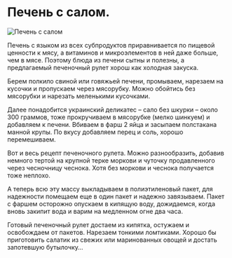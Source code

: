 # Печень с салом.
![Печень с салом](/images/Kulinar/Myaso/zakuska-iz-pecheni.jpg 'Печень с салом')

Печень с языком из всех субпродуктов приравнивается по пищевой ценности к мясу, а витаминов и микроэлементов  в ней даже больше, чем в мясе. Поэтому блюда из печени сытны и полезны, а предлагаемый печеночный рулет хорош как холодная закуска.

Берем полкило свиной или говяжьей печени, промываем, нарезаем на кусочки и пропускаем через мясорубку. Можно обойтись без мясорубки и нарезать меленькими кусочками.

Далее понадобится украинский деликатес – сало без шкурки – около 300 граммов, тоже прокручиваем в мясорубке (мелко шинкуем) и добавляем к печени. Вбиваем в фарш 2 яйца и засыпаем полстакана манной крупы. По вкусу добавляем перец и соль, хорошо перемешиваем.

Вот и весь рецепт печеночного рулета. Можно разнообразить, добавив немного тертой на крупной терке моркови и чуточку продавленного через чесночницу чеснока. Хотя без моркови и чеснока получается тоже неплохо.

А теперь всю эту массу выкладываем в полиэтиленовый пакет, для надежности помещаем еще в один пакет и надежно завязываем. Пакет с фаршем осторожно опускаем в кипящую воду, дожидаемся, когда вновь закипит вода и варим на медленном огне два часа.

Готовый печеночный рулет достаем из кипятка, остужаем и освобождаем от пакетов. Нарезаем тонкими ломтиками. Хорошо бы приготовить салатик из свежих или маринованных овощей и достать запотевшую бутылочку…

